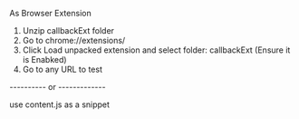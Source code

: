As Browser Extension
1. Unzip callbackExt folder
2. Go to chrome://extensions/
3. Click Load unpacked extension and select folder: callbackExt  (Ensure it is Enabked)
4. Go to any URL to test

---------- or -------------

use content.js as a snippet